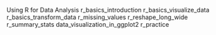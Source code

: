 Using R for Data Analysis
r_basics_introduction 
r_basics_visualize_data 
r_basics_transform_data 
r_missing_values 
r_reshape_long_wide
r_summary_stats 
data_visualization_in_ggplot2 
r_practice 
